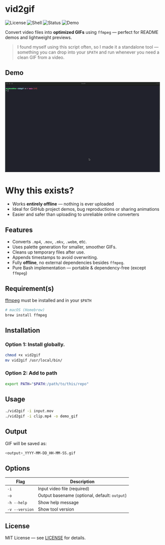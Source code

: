 # vid2gif
![License](https://img.shields.io/badge/license-MIT-green)
![Shell](https://img.shields.io/badge/shell-bash-blue)
![Status](https://img.shields.io/badge/status-stable-brightgreen)
![Demo](https://img.shields.io/badge/demo-available-blueviolet)

Convert video files into **optimized GIFs** using `ffmpeg` — perfect for README demos and lightweight previews.

> I found myself using this script often, so I made it a standalone tool — something you can drop into your `$PATH` and run whenever you need a clean GIF from a video.

## Demo

![Demo GIF](Demo.gif)

# Why this exists?

- Works **entirely offline** — nothing is ever uploaded
- Ideal for GitHub project demos, bug reproductions or sharing animations
- Easier and safer than uploading to unreliable online converters


## Features

- Converts `.mp4`, `.mov`, `.mkv`, `.webm`, etc.
- Uses palette generation for smaller, smoother GIFs.
- Cleans up temporary files after use.
- Appends timestamps to avoid overwriting.
- Fully **offline**, no external dependencies besides `ffmpeg`.
- Pure Bash implementation — portable & dependency-free (except `ffmpeg`)

## Requirement(s)

[ffmpeg](https://ffmpeg.org) must be installed and in your `$PATH`

```bash
# macOS (Homebrew)
brew install ffmpeg
```

## Installation

### Option 1: Install globally.
```bash
chmod +x vid2gif
mv vid2gif /usr/local/bin/
```
### Option 2: Add to path
```bash
export PATH="$PATH:/path/to/this/repo"
```

## Usage

```bash
./vid2gif -i input.mov
./vid2gif -i clip.mp4 -o demo_gif
```

## Output
GIF will be saved as:
```bash
<output>_YYYY-MM-DD_HH-MM-SS.gif
```

## Options

| Flag                | Description                                  |
|--------------       |----------------------------------------------|
| `-i`                | Input video file (required)                  |
| `-o`                | Output basename (optional, default: `output`)|
| `-h --help`         | Show help message                            |
| `-v --version`      | Show tool version                            |



## License

MIT License — see [LICENSE](./LICENSE) for details.